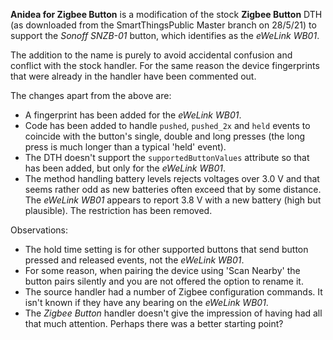 **Anidea for Zigbee Button** is a modification of the stock **Zigbee Button** DTH (as downloaded from the SmartThingsPublic Master branch on 28/5/21) 
to support the *Sonoff SNZB-01* button, which identifies as the *eWeLink WB01*.

The addition to the name is purely to avoid accidental confusion and conflict with the stock handler. For the same reason the device fingerprints that were already in the handler
have been commented out.

The changes apart from the above are:

* A fingerprint has been added for the *eWeLink WB01*.
* Code has been added to handle `pushed`, `pushed_2x` and `held` events to coincide with the button's single, double and long presses (the long press is much longer than a typical 'held' event).
* The DTH doesn't support the `supportedButtonValues` attribute so that has been added, but only for the *eWeLink WB01*.
* The method handling battery levels rejects voltages over 3.0 V and that seems rather odd as new batteries often exceed that by some distance. The *eWeLink WB01* appears to report 3.8 V with a new battery (high but plausible). The restriction has been removed.

Observations:

* The hold time setting is for other supported buttons that send button pressed and released events, not the *eWeLink WB01*.
* For some reason, when pairing the device using 'Scan Nearby' the button pairs silently and you are not offered the option to rename it.
* The source handler had a number of Zigbee configuration commands. It isn't known if they have any bearing on the *eWeLink WB01*.
* The *Zigbee Button* handler doesn't give the impression of having had all that much attention. Perhaps there was a better starting point?

